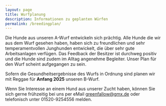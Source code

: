 ```yaml
---
layout: page
title: Wurfplanung
description: Informationen zu geplanten Würfen
permalink: /breedingplan/
---
```


<p>Die Hunde aus unseren A-Wurf entwickeln sich prächtig. Alle Hunde die wir aus dem Wurf gesehen haben, haben sich zu freundlichen und sehr temperamentvollen Junghunden entwickelt, die über sehr gute Arbeitsanlagen verfügen.
Das Feedback der Besitzer ist durchweg positiv und die Hunde sind zudem im Alltag angenehme Begleiter. Unser Plan für den Wurf scheint aufgegangen zu sein.
</p> 

<p>Sofern die Gesundheitsergebnisse des Wurfs in Ordnung sind planen wir mit Reggae für <b>Anfang 2025</b> unseren B-Wurf.</p>

<p>
Wenn Sie Interesse an einem Hund aus unserer Zucht haben, können Sie sich gerne frühzeitig bei uns per eMail 
<a href="mailto:greenfallow@gmx">greenfallow@gmx.de</a> 
oder telefonisch unter 01520-9254556 melden. 
</p>